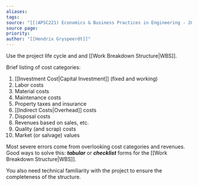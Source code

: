 ```yaml
---
aliases: 
tags: 
source: "[[(APSC221) Economics & Business Practices in Engineering - 2022 version.pdf#page=59&selection=9,1,10,30|(APSC221) Economics & Business Practices in Engineering - 2022 version, page 59]]"
source page: 
priority: 
author: "[[Hendrix Gryspeerdt]]"
---
```

Use the project life cycle and and [[Work Breakdown Structure|WBS]].

Brief listing of cost categories:
1. [[Investment Cost|Capital Investment]] (fixed and working) 
2. Labor costs 
3. Material costs 
4. Maintenance costs 
5. Property taxes and insurance 
6. [[Indirect Costs|Overhead]] costs 
7. Disposal costs 
8. Revenues based on sales, etc. 
9. Quality (and scrap) costs 
10. Market (or salvage) values

Most severe errors come from overlooking cost categories and revenues. Good ways to solve this: ***tabular*** or ***checklist*** forms for the [[Work Breakdown Structure|WBS]]. 

You also need technical familiarity with the project to ensure the completeness of the structure.

